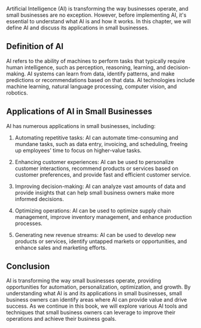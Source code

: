 
Artificial Intelligence (AI) is transforming the way businesses operate, and small businesses are no exception. However, before implementing AI, it's essential to understand what AI is and how it works. In this chapter, we will define AI and discuss its applications in small businesses.

Definition of AI
----------------

AI refers to the ability of machines to perform tasks that typically require human intelligence, such as perception, reasoning, learning, and decision-making. AI systems can learn from data, identify patterns, and make predictions or recommendations based on that data. AI technologies include machine learning, natural language processing, computer vision, and robotics.

Applications of AI in Small Businesses
--------------------------------------

AI has numerous applications in small businesses, including:

1. Automating repetitive tasks: AI can automate time-consuming and mundane tasks, such as data entry, invoicing, and scheduling, freeing up employees' time to focus on higher-value tasks.

2. Enhancing customer experiences: AI can be used to personalize customer interactions, recommend products or services based on customer preferences, and provide fast and efficient customer service.

3. Improving decision-making: AI can analyze vast amounts of data and provide insights that can help small business owners make more informed decisions.

4. Optimizing operations: AI can be used to optimize supply chain management, improve inventory management, and enhance production processes.

5. Generating new revenue streams: AI can be used to develop new products or services, identify untapped markets or opportunities, and enhance sales and marketing efforts.

Conclusion
----------

AI is transforming the way small businesses operate, providing opportunities for automation, personalization, optimization, and growth. By understanding what AI is and its applications in small businesses, small business owners can identify areas where AI can provide value and drive success. As we continue in this book, we will explore various AI tools and techniques that small business owners can leverage to improve their operations and achieve their business goals.
